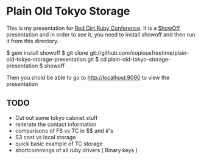 Plain Old Tokyo Storage
=======================

This is my presentation for [Red Dirt Ruby Conference].  It is a [ShowOff][]
presentation and in order to see it, you need to install showoff and then run it
from this directory.

  $ gem install showoff
  $ git clone git://github.com/copiousfreetime/plain-old-tokyo-storage-presentation.git
  $ cd plain-old-tokyo-storage-presentation
  $ showoff

Then you shold be able to go to [http://localhost:9090][] to view the presentation


[Red Dirt Ruby Conference]: http://reddirtrubyconf.com/ "Red Dirt Ruby Conference"
[ShowOff]: http://github.com/schacon/showoff
[http://localhost:9090]: http://localhost:9090

TODO
----
- Cut out some tokyo cabinet stuff
- reiterate the contact information
- comparisons of FS vs TC in $$ and #'s 
- S3 cost vs local storage
- quick basic example of TC storage
- shortcommings of all ruby drivers ( Binary keys )

